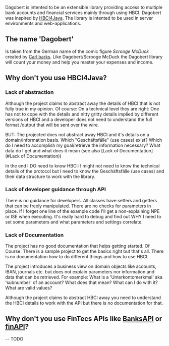 Dagobert is intented to be an extensible library providing access to multiple bank accounts and financial services mainly through using HBCI. Dagobert was inspired by [HBCI4Java](https://github.com/hbci4j/hbci4java/). The library is intented to be used in server environments and web-applications.

## The name 'Dagobert'
Is taken from the German name of the comic figure *Scrooge McDuck* created by [Carl barks](https://de.wikipedia.org/wiki/Carl_Barks). Like Dagobert/Scrooge McDuck the Dagobert library will count your money and help you master your expenses and income.
 
## Why don't you use HBCI4Java?
 
### Lack of abstraction
Although the project claims to abstract away the details of HBCI that is not fully true in my opinion.
Of course: On a technical level they are right: One has not to cope with the details and nitty gritty details implied by
different versions of HBCI and a developer does not need to understand the full format /output that will be sent over the wire.

BUT: The projected does not abstract away HBCI and it's details on a domain/information basis.
Which "Geschäftsfälle" (use cases) exist? Which do I need to accomplish my goal/retrieve the information necessary?
What data do I get and what does it mean (see also [Lack of Documentation](#Lack of Documentation))

In the end I DO need to know HBCI: I might not need to know the technical details of the protocol but I need to know the Geschäftsfälle (use cases) and their data structure to work with the library.

### Lack of developer guidance through API
There is no guidance for developers. 
All classes have setters and getters that can be freely manipulated.
There are no checks for parameters in place.
If I forget one line of the example code I'll get a non-explaining NPE or ISE when executing.
It's really hard to debug and find out WHY I need to set some parameters and what parameters and settings correlate.
  
 
### Lack of Documentation
The project has no good documentation that helps getting started. 
Of Course: There is a sample project to get the basics right but that's all.
There is no documentation how to do different things and how to use HBCI.

The project introduces a business view on domain objects like accounts, IBAN, journals  etc. but does not explain parameters nor information and data that can be retrieved.
For example: What is a 'Unterkontomerkmal' aka 'subnumber' of an account? What does that mean? What can I do with it? What are valid values?
 
Although the project claims to abstract HBCI away you need to understand the HBCI details to work with the API but there is no documentation for that.
 
 
 ## Why don't you use FinTecs APIs like [BanksAPI](https://banksapi.de/) or [finAPI](https://www.finapi.io/)?
 -- TODO
